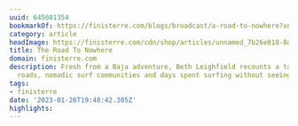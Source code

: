 ```yaml
---
uuid: 645601354
bookmarkOf: https://finisterre.com/blogs/broadcast/a-road-to-nowhere?xnpe_tifc=4DBuhF4uh.oJxIzJ4DBNbjpsafeWaeiWhFW6hfp3alB8bf8cRf4gVd46EMQ-tu4vaMpNbdHXx.EN4FYjhk4NxDnJ
category: article
headImage: https://finisterre.com/cdn/shop/articles/unnamed_7b26e018-8d92-4cfd-8caa-d582b4b81072.jpg?v=1656063428
title: The Road To Nowhere
domain: finisterre.com
description: Fresh from a Baja adventure, Beth Leighfield recounts a tale of washboard
  roads, nomadic surf communities and days spent surfing without seeing another soul.
tags:
- finisterre
date: '2023-01-26T19:48:42.305Z'
highlights:
---
```




